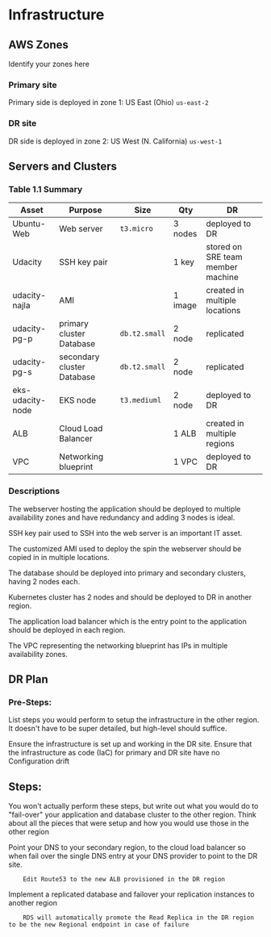 # Infrastructure

## AWS Zones
Identify your zones here
### Primary site 

Primary side is deployed in zone 1:  US East (Ohio) `us-east-2` 
### DR site 

DR side is deployed in zone 2: US West (N. California) `us-west-1`

## Servers and Clusters

### Table 1.1 Summary
| Asset      | Purpose           | Size                                                                   | Qty                                                             | DR                                                                                                           |
|------------|-------------------|------------------------------------------------------------------------|-----------------------------------------------------------------|--------------------------------------------------------------------------------------------------------------|
| Ubuntu-Web | Web server  | `t3.micro` | 3 nodes | deployed to DR |
| Udacity | SSH key pair  |  | 1 key | stored on SRE team member machine |
| udacity-najla | AMI  |  | 1 image | created in multiple locations|
| udacity-pg-p | primary cluster Database  | `db.t2.small` | 2 node | replicated | 
| udacity-pg-s | secondary cluster Database  | `db.t2.small` | 2 node | replicated | 
| eks-udacity-node | EKS node  | `t3.mediuml` | 2 node | deployed to DR |
| ALB | Cloud Load Balancer  |  | 1 ALB | created in multiple regions |
| VPC | Networking blueprint  |  | 1 VPC | deployed to DR  |

### Descriptions

The webserver hosting the application should be deployed to multiple availability zones and have redundancy and adding 3 nodes is ideal.

SSH key pair used to SSH into the web server is an important IT asset.

The customized AMI used to deploy the spin the webserver should be copied in in multiple locations.

The database should be deployed into primary and secondary clusters, having 2 nodes each.

Kubernetes cluster has 2 nodes and should be deployed to DR in another region.

The application load balancer which is the entry point to the application should be deployed in each region.

The VPC representing the networking blueprint has IPs in multiple availability zones.

## DR Plan
### Pre-Steps:
List steps you would perform to setup the infrastructure in the other region. It doesn't have to be super detailed, but high-level should suffice.

Ensure the infrastructure is set up and working in the DR site.
Ensure that the infrastructure as code (IaC) for primary and DR site have no Configuration drift

## Steps:
You won't actually perform these steps, but write out what you would do to "fail-over" your application and database cluster to the other region. Think about all the pieces that were setup and how you would use those in the other region

Point your DNS to your secondary region, to the cloud load balancer so when fail over the single DNS entry at your DNS provider to point to the DR site.

        Edit Route53 to the new ALB provisioned in the DR region


Implement a replicated database and failover your  replication instances to another region

        RDS will automatically promote the Read Replica in the DR region to be the new Regional endpoint in case of failure